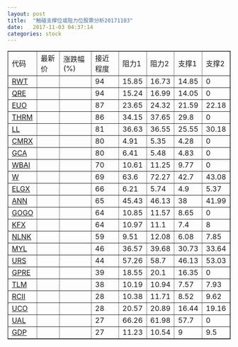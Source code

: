 ```yaml
---
layout: post
title:  "触碰支撑位或阻力位股票分析20171103"
date:   2017-11-03 04:37:14
categories: stock
---
```

<script type="text/javascript">
var stockList = []
stockList.push('gb_rwt');
stockList.push('gb_qre');
stockList.push('gb_euo');
stockList.push('gb_thrm');
stockList.push('gb_ll');
stockList.push('gb_cmrx');
stockList.push('gb_gca');
stockList.push('gb_wbai');
stockList.push('gb_w');
stockList.push('gb_elgx');
stockList.push('gb_ann');
stockList.push('gb_gogo');
stockList.push('gb_kfx');
stockList.push('gb_nlnk');
stockList.push('gb_myl');
stockList.push('gb_urs');
stockList.push('gb_gpre');
stockList.push('gb_tlm');
stockList.push('gb_rcii');
stockList.push('gb_uco');
stockList.push('gb_ual');
stockList.push('gb_gdp');
</script>
<table border="1">
 <tr>
 <td>代码</td>
 <td>最新价</td>
 <td>涨跌幅(%)</td>
 <td>接近程度</td>
 <td>阻力1</td>
 <td>阻力2</td>
 <td>支撑1</td>
 <td>支撑2</td>
</tr>
  <tr id="rwt" class="red">
  <td><a href="http://stock.finance.sina.com.cn/usstock/quotes/RWT.html" target="_blank">RWT</a></td><td></td><td></td><td>94</td><td>15.85</td><td>16.73</td><td>14.85</td><td>0</td></tr>
  <tr id="qre" class="red">
  <td><a href="http://stock.finance.sina.com.cn/usstock/quotes/QRE.html" target="_blank">QRE</a></td><td></td><td></td><td>94</td><td>15.24</td><td>16.99</td><td>14.05</td><td>0</td></tr>
  <tr id="euo" class="green">
  <td><a href="http://stock.finance.sina.com.cn/usstock/quotes/EUO.html" target="_blank">EUO</a></td><td></td><td></td><td>87</td><td>23.65</td><td>24.32</td><td>21.59</td><td>22.18</td></tr>
  <tr id="thrm" class="red">
  <td><a href="http://stock.finance.sina.com.cn/usstock/quotes/THRM.html" target="_blank">THRM</a></td><td></td><td></td><td>86</td><td>34.15</td><td>37.65</td><td>29.8</td><td>0</td></tr>
  <tr id="ll" class="green">
  <td><a href="http://stock.finance.sina.com.cn/usstock/quotes/LL.html" target="_blank">LL</a></td><td></td><td></td><td>81</td><td>36.63</td><td>36.55</td><td>25.55</td><td>30.18</td></tr>
  <tr id="cmrx" class="red">
  <td><a href="http://stock.finance.sina.com.cn/usstock/quotes/CMRX.html" target="_blank">CMRX</a></td><td></td><td></td><td>80</td><td>4.91</td><td>5.35</td><td>4.28</td><td>0</td></tr>
  <tr id="gca" class="green">
  <td><a href="http://stock.finance.sina.com.cn/usstock/quotes/GCA.html" target="_blank">GCA</a></td><td></td><td></td><td>80</td><td>6.41</td><td>5.48</td><td>4.83</td><td>0</td></tr>
  <tr id="wbai" class="green">
  <td><a href="http://stock.finance.sina.com.cn/usstock/quotes/WBAI.html" target="_blank">WBAI</a></td><td></td><td></td><td>70</td><td>10.61</td><td>11.25</td><td>9.77</td><td>0</td></tr>
  <tr id="w" class="red">
  <td><a href="http://stock.finance.sina.com.cn/usstock/quotes/W.html" target="_blank">W</a></td><td></td><td></td><td>69</td><td>63.6</td><td>72.27</td><td>42.7</td><td>43.08</td></tr>
  <tr id="elgx" class="red">
  <td><a href="http://stock.finance.sina.com.cn/usstock/quotes/ELGX.html" target="_blank">ELGX</a></td><td></td><td></td><td>66</td><td>6.21</td><td>5.74</td><td>4.9</td><td>5.37</td></tr>
  <tr id="ann" class="red">
  <td><a href="http://stock.finance.sina.com.cn/usstock/quotes/ANN.html" target="_blank">ANN</a></td><td></td><td></td><td>65</td><td>45.43</td><td>46.13</td><td>38</td><td>41.99</td></tr>
  <tr id="gogo" class="red">
  <td><a href="http://stock.finance.sina.com.cn/usstock/quotes/GOGO.html" target="_blank">GOGO</a></td><td></td><td></td><td>64</td><td>10.85</td><td>11.57</td><td>8.65</td><td>0</td></tr>
  <tr id="kfx" class="green">
  <td><a href="http://stock.finance.sina.com.cn/usstock/quotes/KFX.html" target="_blank">KFX</a></td><td></td><td></td><td>64</td><td>10.97</td><td>11.1</td><td>7.4</td><td>8</td></tr>
  <tr id="nlnk" class="red">
  <td><a href="http://stock.finance.sina.com.cn/usstock/quotes/NLNK.html" target="_blank">NLNK</a></td><td></td><td></td><td>59</td><td>9.51</td><td>12.08</td><td>6.08</td><td>7.85</td></tr>
  <tr id="myl" class="red">
  <td><a href="http://stock.finance.sina.com.cn/usstock/quotes/MYL.html" target="_blank">MYL</a></td><td></td><td></td><td>46</td><td>36.57</td><td>39.68</td><td>30.73</td><td>33.64</td></tr>
  <tr id="urs" class="green">
  <td><a href="http://stock.finance.sina.com.cn/usstock/quotes/URS.html" target="_blank">URS</a></td><td></td><td></td><td>44</td><td>57.26</td><td>58.7</td><td>46.13</td><td>53.03</td></tr>
  <tr id="gpre" class="green">
  <td><a href="http://stock.finance.sina.com.cn/usstock/quotes/GPRE.html" target="_blank">GPRE</a></td><td></td><td></td><td>39</td><td>18.55</td><td>20.1</td><td>16.35</td><td>0</td></tr>
  <tr id="tlm" class="green">
  <td><a href="http://stock.finance.sina.com.cn/usstock/quotes/TLM.html" target="_blank">TLM</a></td><td></td><td></td><td>38</td><td>10.19</td><td>10.94</td><td>7.57</td><td>7.93</td></tr>
  <tr id="rcii" class="green">
  <td><a href="http://stock.finance.sina.com.cn/usstock/quotes/RCII.html" target="_blank">RCII</a></td><td></td><td></td><td>28</td><td>10.38</td><td>11.71</td><td>8.52</td><td>9.62</td></tr>
  <tr id="uco" class="green">
  <td><a href="http://stock.finance.sina.com.cn/usstock/quotes/UCO.html" target="_blank">UCO</a></td><td></td><td></td><td>28</td><td>20.57</td><td>20.89</td><td>16.44</td><td>19.16</td></tr>
  <tr id="ual" class="green">
  <td><a href="http://stock.finance.sina.com.cn/usstock/quotes/UAL.html" target="_blank">UAL</a></td><td></td><td></td><td>27</td><td>66.26</td><td>61.98</td><td>57.7</td><td>0</td></tr>
  <tr id="gdp" class="green">
  <td><a href="http://stock.finance.sina.com.cn/usstock/quotes/GDP.html" target="_blank">GDP</a></td><td></td><td></td><td>27</td><td>11.23</td><td>10.54</td><td>9</td><td>9.5</td></tr>
</table>
